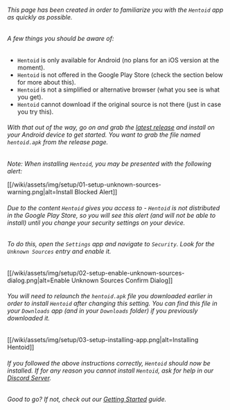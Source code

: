 ###### This page has been created in order to familiarize you with the `Hentoid` app as quickly as possible.

###### A few things you should be aware of:
* `Hentoid` is only available for Android (no plans for an iOS version at the moment).
* `Hentoid` is not offered in the Google Play Store (check the section below for more about this).
* `Hentoid` is not a simplified or alternative browser (what you see is what you get).
* `Hentoid` cannot download if the original source is not there (just in case you try this).

###### With that out of the way, go on and grab the [latest release](../releases/latest) and install on your Android device to get started. You want to grab the file named `hentoid.apk` from the release page.
*Note: When installing `Hentoid`, you may be presented with the following alert:*

[[/wiki/assets/img/setup/01-setup-unknown-sources-warning.png|alt=Install Blocked Alert]]

###### Due to the content `Hentoid` gives you access to - `Hentoid` is not distributed in the Google Play Store, so you will see this alert (and will not be able to install) until you change your security settings on your device.
###### To do this, open the `Settings` app and navigate to `Security`. Look for the `Unknown Sources` entry and enable it.

[[/wiki/assets/img/setup/02-setup-enable-unknown-sources-dialog.png|alt=Enable Unknown Sources Confirm Dialog]]

###### You will need to relaunch the `hentoid.apk` file you downloaded earlier in order to install `Hentoid` after changing this setting. You can find this file in your `Downloads` app (and in your `Downloads` folder) if you previously downloaded it.

[[/wiki/assets/img/setup/03-setup-installing-app.png|alt=Installing Hentoid]]

###### If you followed the above instructions correctly, `Hentoid` should now be installed. If for any reason you cannot install `Hentoid`, ask for help in our [Discord Server](https://discord.gg/0yFzSPtXehJmFqOM).

###### Good to go? If not, check out our [Getting Started](https://github.com/AVnetWS/Hentoid/wiki/Getting-Started) guide.